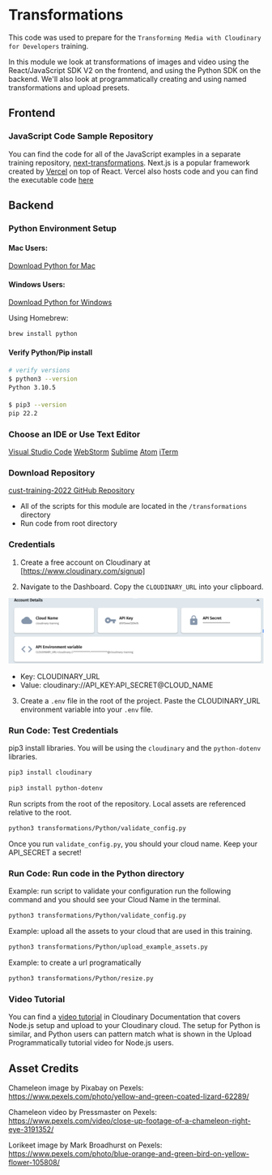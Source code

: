 # Transformations

This code was used to prepare for the `Transforming Media with Cloudinary for Developers` training.


In this module we look at transformations of images and video using the React/JavaScript SDK V2 on the frontend, and using the Python SDK on the backend. We'll also look at programmatically creating and using named transformations and upload presets. 

## Frontend
### JavaScript Code Sample Repository

You can find the code for all of  the JavaScript examples in a separate training repository, [next-transformations](https://github.com/cloudinary-training/next-transformations).  Next.js is a popular framework created by [Vercel](https://vercel.com/) on top of React.  Vercel also hosts code and you can find the executable code [here](https://next-transformations.vercel.app/)

## Backend
### Python Environment Setup

#### Mac Users:
[Download Python for Mac](https://www.python.org/downloads/)

#### Windows Users:
[Download Python for Windows](https://www.python.org/downloads/windows/)

Using Homebrew:

```bash
brew install python
```

#### Verify Python/Pip install

```bash
# verify versions
$ python3 --version
Python 3.10.5

$ pip3 --version
pip 22.2
```

### Choose an IDE or Use Text Editor

[Visual Studio Code](https://code.visualstudio.com/download)
[WebStorm](https://www.jetbrains.com/webstorm/)
[Sublime](https://www.sublimetext.com/)
[Atom](https://atom.io/)
[iTerm](https://iterm2.com/)

### Download Repository

[cust-training-2022 GitHub Repository](https://github.com/cloudinary-training/cust-training-2022)

- All of the scripts for this module are located in the  `/transformations` directory
- Run code from root directory 

### Credentials

1. Create a free account on Cloudinary at [https://www.cloudinary.com/signup]

2. Navigate to the Dashboard. Copy the `CLOUDINARY_URL` into your clipboard.

![Dashboard](../assets/env_variable.png)

- Key: CLOUDINARY_URL
- Value: cloudinary://API_KEY:API_SECRET@CLOUD_NAME


3. Create a `.env` file in the root of the project. Paste the CLOUDINARY_URL environment variable into your `.env` file.

### Run Code: Test Credentials

pip3 install libraries. You will be using the `cloudinary` and the `python-dotenv` libraries.

```bash
pip3 install cloudinary
```

```bash
pip3 install python-dotenv
```
Run scripts from the root of the repository.  Local assets are referenced relative to the root.

```bash
python3 transformations/Python/validate_config.py
```
Once you run `validate_config.py`, you should your cloud name. Keep your API_SECRET a secret!


### Run Code: Run code in the Python directory
Example: run script to validate your configuration run the following command and you should see your Cloud Name in the terminal.

```bash
python3 transformations/Python/validate_config.py
```

Example: upload all the assets to your cloud that are used in this training.

```bash
python3 transformations/Python/upload_example_assets.py
```

Example: to create a url programatically

```bash
python3 transformations/Python/resize.py
```

### Video Tutorial
You can find a [video tutorial](https://cloudinary.com/documentation/upload_programmatically_tutorial) in Cloudinary Documentation that covers Node.js setup and upload to your Cloudinary cloud. The setup for Python is similar, and Python users can pattern match what is shown in the Upload Programmatically tutorial video for Node.js users.


## Asset Credits

Chameleon image by Pixabay on Pexels: https://www.pexels.com/photo/yellow-and-green-coated-lizard-62289/

Chameleon video by Pressmaster on Pexels: https://www.pexels.com/video/close-up-footage-of-a-chameleon-right-eye-3191352/

Lorikeet image by Mark Broadhurst on Pexels: https://www.pexels.com/photo/blue-orange-and-green-bird-on-yellow-flower-105808/